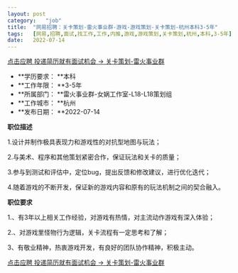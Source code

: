 ```yaml
---
layout:	post
category:	"job"
title:	"网易招聘：关卡策划-雷火事业群-游戏-游戏策划-关卡策划-杭州本科3-5年"
tags:	[网易,招聘,面试,找工作,工作,内推,游戏,游戏策划,关卡策划,杭州,本科,3-5年]
date:	2022-07-14
---
```


[点击应聘 投递简历就有面试机会 ->  关卡策划-雷火事业群](http://mobile.bole.netease.com/bole/boleDetail?id=37191&employeeId=346f03c3cda5f04c&key=all)



- **学历要求： **本科
- **工作年限： **3-5年
- **所属部门： **雷火事业群-女娲工作室-L18-L18策划组
- **工作城市： **杭州
- **发布日期： **2022-07-14



**职位描述**

1.设计并制作极具表现力和游戏性的对抗型地图与玩法；

2.与美术、程序和其他策划紧密合作，保证玩法和关卡的质量；

3.参与到测试和评估中，定位bug，提出反馈和修改建议，进行优化迭代；

4.随着游戏的不断开发，保证新的游戏内容和原有的玩法机制之间的契合融入。



**职位要求**

1.、有3年以上相关工作经验，对游戏有热情，对主流动作游戏有深入体验；

2.、对游戏里怪物行为逻辑，关卡流程有一定思考和了解；

3、有敬业精神，热衷游戏开发，有良好的团队协作精神，积极主动。



[点击应聘 投递简历就有面试机会 ->  关卡策划-雷火事业群](http://mobile.bole.netease.com/bole/boleDetail?id=37191&employeeId=346f03c3cda5f04c&key=all)